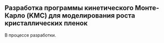 ## Разработка программы кинетического Монте-Карло (KMC) для моделирования роста кристаллических пленок


В процессе разработки.
